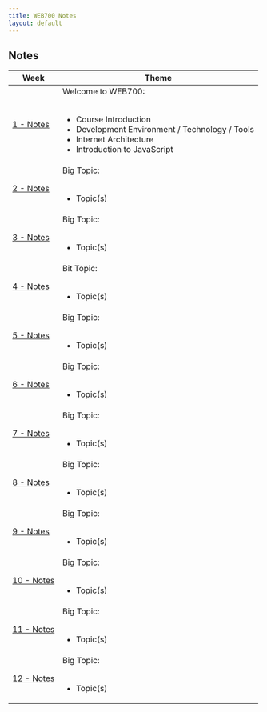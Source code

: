```yaml
---
title: WEB700 Notes
layout: default
---
```


## Notes

<table>
<thead>
<tr>
<th>Week</th>
<th>Theme</th>
</tr>
</thead>
<tbody>
<tr>
<td><a href="/web422/notes/week01">1 - Notes</a></td>
<td>
Welcome to WEB700:<br><br>
<ul>
  <li>Course Introduction</li>
<li>Development Environment / Technology / Tools</li>
  <li>Internet Architecture</li>
  <li>Introduction to JavaScript</li>
</ul>
</td>
</tr>
<tr>
<td><a href="/web422/notes/week02">2 - Notes</a></td>
<td>
Big Topic:<br><br>
<ul>
<li>Topic(s)</li>
</ul>
</td>
</tr>
<tr>
<td><a href="/web422/notes/week03">3 - Notes</a></td>
<td>
Big Topic:<br><br>
<ul>
<li>Topic(s)</li>
</ul>
</td>
</tr>
<tr>
<td><a href="/web422/notes/week04">4 - Notes</a></td>
<td>
Bit Topic:<br><br>
<ul>
<li>Topic(s)</li>
</ul>
</td>
</tr>
<tr>
<td><a href="/web422/notes/week05">5 - Notes</a></td>
<td>
Big Topic:<br><br>
<ul>
<li>Topic(s)</li>
</ul>
</td>
</tr>
<tr>
<td><a href="/web422/notes/week06">6 - Notes</a></td>
<td>
Big Topic:<br><br>
<ul>
<li>Topic(s)</li>
</ul>
</td>
</tr>
<tr>
<td><a href="/web422/notes/week07">7 - Notes</a></td>
<td>
Big Topic:<br><br>
<ul>
<li>Topic(s)</li>
</ul>
</td>
</tr>
<tr>
<td><a href="/web422/notes/week08">8 - Notes</a></td>
<td>
Big Topic:<br><br>
<ul>
<li>Topic(s)</li>
</ul>
</td>
</tr>
  <tr>
<td><a href="/web422/notes/week09">9 - Notes</a></td>
<td>
Big Topic:<br><br>
<ul>
<li>Topic(s)</li>
</ul>
</td>
</tr>
  <tr>
<td><a href="/web422/notes/week10">10 - Notes</a></td>
<td>
Big Topic:<br><br>
<ul>
<li>Topic(s)</li>
</ul>
</td>
</tr>
    <tr>
<td><a href="/web422/notes/week11">11 - Notes</a></td>
<td>
  Big Topic:<br><br>
<ul>
  <li>Topic(s)</li>
  </ul>
</td>
</tr>
  <tr>
<td><a href="/web422/notes/week12">12 - Notes</a></td>
<td>
Big Topic:<br><br>
<ul>
<li>Topic(s)</li>
</ul>  
</td>
</tr>
</tbody>
</table>
